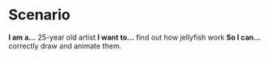 # Scenario

**I am a…** 25-year old artist
**I want to…** find out how jellyfish work
**So I can…** correctly draw and animate them.